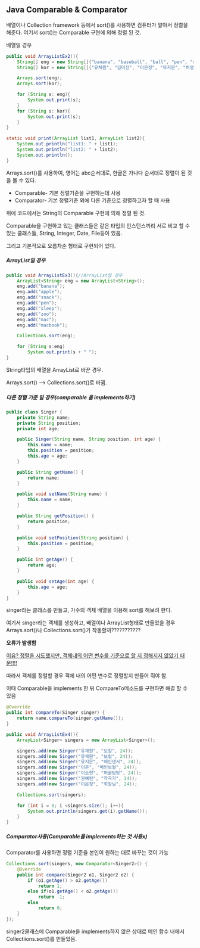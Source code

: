 ## Java Comparable & Comparator

배열이나 Collection framework 등에서 sort()를 사용하면 컴퓨터가 알아서 정렬을 해준다. 여기서 sort()는 Comparable 구현에 의해 정렬 된 것.



배열일 경우

```java
public void ArrayListEx2(){
    String[] eng = new String[]{"banana", "baseball", "ball", "pen", "sleep", "table", "good", "zoo"};
    String[] kor = new String[]{"유채원", "김미진", "이은정", "유지은", "허영진", "옥수현", "후크", "권예린", "이소현"};

    Arrays.sort(eng);
    Arrays.sort(kor);

    for (String s: eng){
        System.out.print(s);
    }
    for (String s: kor){
        System.out.print(s);
    }
}

static void print(ArrayList list1, ArrayList list2){
    System.out.println("list1: " + list1);
    System.out.println("list2: " + list2);
    System.out.println();
}
```

Arrays.sort()를 사용하여, 영어는 abc순서대로, 한글은 가나다 순서대로 정렬이 된 것을 볼 수 있다.



- Comparable- 기본 정렬기준을 구현하는데 사용
- Comparator- 기본 정렬기준 외에 다른 기준으로 정렬하고자 할 때 사용

위에 코드에서는 String의 Comparable 구현에 의해 정렬 된 것.

Comparable을 구현하고 있는 클래스들은 같은 타입의 인스턴스끼리 서로 비교 할 수 있는 클래스들, String, Integer, Date, File등이 있음.

그리고 기본적으로 오름차순 형태로 구현되어 있다.



##### ArrayList일 경우

```java
public void ArrayListEx3(){//ArrayList일 경우
    ArrayList<String> eng = new ArrayList<String>();
    eng.add("banana");
    eng.add("apple");
    eng.add("snack");
    eng.add("pen");
    eng.add("sleep");
    eng.add("zoo");
    eng.add("mac");
    eng.add("macbook");

    Collections.sort(eng);

    for (String s:eng)
        System.out.print(s + " ");
}
```

String타입의 배열을 ArrayList로 바꾼 경우.

Arrays.sort()  --> Collections.sort()로 바뀜.



##### 다른 정렬 기준 일 경우(comparable 을 implements하기)

```java
public class Singer {
    private String name;
    private String position;
    private int age;

    public Singer(String name, String position, int age) {
        this.name = name;
        this.position = position;
        this.age = age;
    }

    public String getName() {
        return name;
    }

    public void setName(String name) {
        this.name = name;
    }

    public String getPosition() {
        return position;
    }

    public void setPosition(String position) {
        this.position = position;
    }

    public int getAge() {
        return age;
    }

    public void setAge(int age) {
        this.age = age;
    }
}
```

singer라는 클래스를 만들고, 가수의 객체 배열을 이용해 sort를 해보려 한다.

여기서 singer라는 객체를 생성하고, 배열이나 ArrayList형태로 만들었을 경우 Arrays.sort()나 Collections.sort()가 작동할까???????????

**오류가 발생함**

<u>이유? 정렬을 시도했지만, 객체내의 어떤 변수를 기준으로 할 지 정해지지 않았기 때문!!!!</u>

따라서 객체를 정렬할 경우 객체 내의 어떤 변수로 정렬할지 만들어 줘야 함.

이때 Comparable을 implements 한 뒤 CompareTo메소드를 구현하면 해결 할 수 있음

```java
@Override
public int compareTo(Singer singer) {
    return name.compareTo(singer.getName());
}
```

```java
public void ArrayListEx4(){
    ArrayList<Singer> singers = new ArrayList<Singer>();

    singers.add(new Singer("유채원", "보컬", 24));
    singers.add(new Singer("유채원", "보컬", 24));
    singers.add(new Singer("유지은", "메인댄서", 24));
    singers.add(new Singer("이준", "메인보컬", 24));
    singers.add(new Singer("이소현", "머글담당", 24));
    singers.add(new Singer("권예린", "작곡가", 24));
    singers.add(new Singer("이은정", "회장님", 24));

    Collections.sort(singers);

    for (int i = 0; i <singers.size(); i++){
        System.out.println(singers.get(i).getName());
    }
}
```



##### Comparator사용(Comparable을 implements하는 것 사용x)

Comparator를 사용하면 정렬 기준을 본인이 원하는 대로 바꾸는 것이 가능

```java
Collections.sort(singers, new Comparator<Singer2>() {
    @Override
    public int compare(Singer2 o1, Singer2 o2) {
        if (o1.getAge() > o2.getAge())
            return 1;
        else if(o1.getAge() < o2.getAge())
            return -1;
        else
            return 0;
    }
});
```

singer2클래스에 Comparable을 implements하지 않은 상태로 메인 함수 내에서 Collectiions.sort()를 만들었음.

